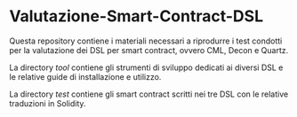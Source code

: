 # Valutazione-Smart-Contract-DSL
Questa repository contiene i materiali necessari a riprodurre i test condotti per la valutazione dei DSL per smart contract, ovvero CML, Decon e Quartz.

La directory *tool* contiene gli strumenti di sviluppo dedicati ai diversi DSL e le relative guide di installazione e utilizzo.

La directory *test* contiene gli smart contract scritti nei tre DSL con le relative traduzioni in Solidity.
